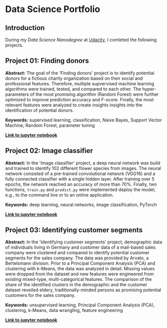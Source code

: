 # Data Science Portfolio

## Introduction
During my *Data Science Nanodegree* at [Udacity](https://eu.udacity.com), I comleted the following projects.


## Project 01: Finding donors
**Abstract:**  The goal of the 'Finding donors' project is to identify potential donors for a fictious charity organization based on their social and professional features. Therefore, multiple supvervised machine learning algorithms were trained, tested, and compared to each other. The hyper-parameters of the most promising algorithm (Random Forest) were further optimized to improve prediction accuracy and F-score. Finally, the most relevant features were analyzed to create insights insights into the identification of potential donors.

**Keywords:** supervised learning, classification, Naive Bayes, Support Vector Machine, Random Forest, parameter tuning

[**Link to jupyter notebook**](https://github.com/lkiewidt/Data-Science-Degree/blob/master/Project%2001%20-%20Finding%20Donors/finding_donors.ipynb)


## Project 02: Image classifier
**Abstract:**  In the 'Image classifier' project, a deep neural network was build and trained to identify 102 different flower species from images. The neural network consisted of a pre-trained convolutional network (VGG16) and a fully connected classifier with a single hidden layer. After training over 5 epochs, the network reached an accuracy of more than 70%. Finally, two functions, `train.py` and `predict.py` were implemented deploy the model, e.g., to the command line or to an online application.

**Keywords:** deep learning, neural networks, image classification, PyTorch

[**Link to jupyter notebook**](https://github.com/lkiewidt/Data-Science-Degree/blob/master/Project%2002%20-%20Image%20Classifier/Image%20Classifier%20Project.ipynb)


## Project 03: Identifying customer segments
**Abstract:** In the 'Identifying customer segments' project, demographic data of individuals living in Germany and customer data of a mail-based sales company were clustered and compared to identify potential customer segments for the sales company. The data was provided by Arvato, a Bertelsmann division. Prior to a Principal Component Analysis (PCA) and clustering with k-Means, the data was analyzed in detail. Missing values were dropped from the dataset and new features were engineered from existing mixed-type, multi-categorical features. The comparison of the share of the identified clusters in the demographic and the customer dataset reveiled eldery, traditionally-minded persons as promising potential customers for the sales company.

**Keywords:** unsupervised learning, Principal Component Analysis (PCA), clustering, k-Means, data wrangling, feature engineering

[**Link to jupyter notebook**](https://github.com/lkiewidt/Data-Science-Degree/blob/master/Project%2003%20-%20Indentifying%20Customer%20Segments/Identify_Customer_Segments.ipynb)